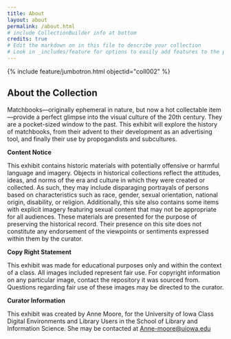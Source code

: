 ```yaml
---
title: About
layout: about
permalink: /about.html
# include CollectionBuilder info at bottom
credits: true
# Edit the markdown on in this file to describe your collection
# Look in _includes/feature for options to easily add features to the page
---
```


{% include feature/jumbotron.html objectid="coll002" %}
## About the Collection

Matchbooks—originally ephemeral in nature, but now a hot collectable item—provide a perfect glimpse into the visual culture of the 20th century. They are a pocket-sized window to the past. 
This exhibit will explore the history of matchbooks, from their advent to their development as an advertising tool, and finally their use by propogandists and subcultures.

<b>Content Notice</b>

This exhibit contains historic materials with potentially offensive or harmful language and imagery. Objects in historical collections reflect the attitudes, ideas, and norms of the era and culture in which they were created or collected. As such, they may include disparaging portrayals of persons based on characteristics such as race, gender, sexual orientation, national origin, disability, or religion. Additionally, this site also contains some items with explicit imagery featuring sexual content that may not be appropriate for all audiences. These materials are presented for the purpose of preserving the historical record. Their presence on this site does not constitute any endorsement of the viewpoints or sentiments expressed within them by the curator. 


<b>Copy Right Statement </b>

This exhibit was made for educational purposes only and within the context of a class. All images included represent fair use. For copyright information on any particular image, contact the repository it was sourced from. Questions regarding fair use of these images may be directed to the curator. 

<b>Curator Information</b>

This exhibit was created by Anne Moore, for the University of Iowa Class Digital Environments and Library Users in the School of Library and Information Science. She may be contacted at Anne-moore@uiowa.edu

